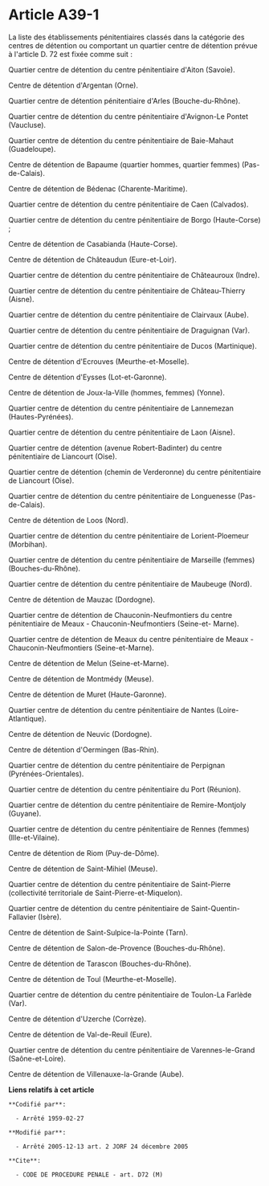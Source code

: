 # Article A39-1

La liste des établissements pénitentiaires classés dans la catégorie des centres de détention ou comportant un quartier
centre de détention prévue à l'article D. 72 est fixée comme suit :

Quartier centre de détention du centre pénitentiaire d'Aiton (Savoie).

Centre de détention d'Argentan (Orne).

Quartier centre de détention pénitentiaire d'Arles (Bouche-du-Rhône).

Quartier centre de détention du centre pénitentiaire d'Avignon-Le Pontet (Vaucluse).

Quartier centre de détention du centre pénitentiaire de Baie-Mahaut (Guadeloupe).

Centre de détention de Bapaume (quartier hommes, quartier femmes) (Pas-de-Calais).

Centre de détention de Bédenac (Charente-Maritime).

Quartier centre de détention du centre pénitentiaire de Caen (Calvados).

Quartier centre de détention du centre pénitentiaire de Borgo (Haute-Corse) ;

Centre de détention de Casabianda (Haute-Corse).

Centre de détention de Châteaudun (Eure-et-Loir).

Quartier centre de détention du centre pénitentiaire de Châteauroux (Indre).

Quartier centre de détention du centre pénitentiaire de Château-Thierry (Aisne).

Quartier centre de détention du centre pénitentiaire de Clairvaux (Aube).

Quartier centre de détention du centre pénitentiaire de Draguignan (Var).

Quartier centre de détention du centre pénitentiaire de Ducos (Martinique).

Centre de détention d'Ecrouves (Meurthe-et-Moselle).

Centre de détention d'Eysses (Lot-et-Garonne).

Centre de détention de Joux-la-Ville (hommes, femmes) (Yonne).

Quartier centre de détention du centre pénitentiaire de Lannemezan (Hautes-Pyrénées).

Quartier centre de détention du centre pénitentiaire de Laon (Aisne).

Quartier centre de détention (avenue Robert-Badinter) du centre pénitentiaire de Liancourt (Oise).

Quartier centre de détention (chemin de Verderonne) du centre pénitentiaire de Liancourt (Oise).

Quartier centre de détention du centre pénitentiaire de Longuenesse (Pas-de-Calais).

Centre de détention de Loos (Nord).

Quartier centre de détention du centre pénitentiaire de Lorient-Ploemeur (Morbihan).

Quartier centre de détention du centre pénitentiaire de Marseille (femmes) (Bouches-du-Rhône).

Quartier centre de détention du centre pénitentiaire de Maubeuge (Nord).

Centre de détention de Mauzac (Dordogne).

Quartier centre de détention de Chauconin-Neufmontiers du centre pénitentiaire de Meaux - Chauconin-Neufmontiers (Seine-et-
Marne).

Quartier centre de détention de Meaux du centre pénitentiaire de Meaux - Chauconin-Neufmontiers (Seine-et-Marne).

Centre de détention de Melun (Seine-et-Marne).

Centre de détention de Montmédy (Meuse).

Centre de détention de Muret (Haute-Garonne).

Quartier centre de détention du centre pénitentiaire de Nantes (Loire-Atlantique).

Centre de détention de Neuvic (Dordogne).

Centre de détention d'Oermingen (Bas-Rhin).

Quartier centre de détention du centre pénitentiaire de Perpignan (Pyrénées-Orientales).

Quartier centre de détention du centre pénitentiaire du Port (Réunion).

Quartier centre de détention du centre pénitentiaire de Remire-Montjoly (Guyane).

Quartier centre de détention du centre pénitentiaire de Rennes (femmes) (Ille-et-Vilaine).

Centre de détention de Riom (Puy-de-Dôme).

Centre de détention de Saint-Mihiel (Meuse).

Quartier centre de détention du centre pénitentiaire de Saint-Pierre (collectivité territoriale de Saint-Pierre-et-Miquelon).

Quartier centre de détention du centre pénitentiaire de Saint-Quentin-Fallavier (Isère).

Centre de détention de Saint-Sulpice-la-Pointe (Tarn).

Centre de détention de Salon-de-Provence (Bouches-du-Rhône).

Centre de détention de Tarascon (Bouches-du-Rhône).

Centre de détention de Toul (Meurthe-et-Moselle).

Quartier centre de détention du centre pénitentiaire de Toulon-La Farlède (Var).

Centre de détention d'Uzerche (Corrèze).

Centre de détention de Val-de-Reuil (Eure).

Quartier centre de détention du centre pénitentiaire de Varennes-le-Grand (Saône-et-Loire).

Centre de détention de Villenauxe-la-Grande (Aube).

**Liens relatifs à cet article**

	**Codifié par**:

	  - Arrêté 1959-02-27

	**Modifié par**:

	  - Arrêté 2005-12-13 art. 2 JORF 24 décembre 2005

	**Cite**:

	  - CODE DE PROCEDURE PENALE - art. D72 (M)
